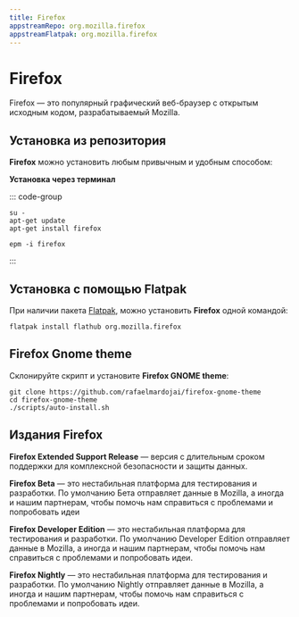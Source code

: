 ```yaml
---
title: Firefox
appstreamRepo: org.mozilla.firefox
appstreamFlatpak: org.mozilla.firefox
---
```



# Firefox

Firefox — это популярный графический веб-браузер с открытым исходным кодом, разрабатываемый Mozilla.

## Установка из репозитория 

**Firefox** можно установить любым привычным и удобным способом:

<!--@include: ./parts/install/software-repo.md-->

**Установка через терминал**

::: code-group

```shell[apt-get]
su -
apt-get update
apt-get install firefox
```
```shell[epm]
epm -i firefox
```
:::


## Установка c помощью Flatpak

При наличии пакета [Flatpak](/flatpak), можно установить **Firefox** одной командой:

```shell
flatpak install flathub org.mozilla.firefox
```

<!--@include: ./parts/install/software-flatpak.md-->

## Firefox Gnome theme

Склонируйте скрипт и установите **Firefox GNOME theme**:

```shell
git clone https://github.com/rafaelmardojai/firefox-gnome-theme 
cd firefox-gnome-theme
./scripts/auto-install.sh
```

## Издания Firefox

**Firefox Extended Support Release** — версия с длительным сроком поддержки для комплексной безопасности и защиты данных.

**Firefox Beta** — это нестабильная платформа для тестирования и разработки. По умолчанию Бета отправляет данные в Mozilla, а иногда и нашим партнерам, чтобы помочь нам справиться с проблемами и попробовать идеи

**Firefox Developer Edition** — это нестабильная платформа для тестирования и разработки. По умолчанию Developer Edition отправляет данные в Mozilla, а иногда и нашим партнерам, чтобы помочь нам справиться с проблемами и попробовать идеи.

**Firefox Nightly** — это нестабильная платформа для тестирования и разработки. По умолчанию Nightly отправляет данные в Mozilla, а иногда и нашим партнерам, чтобы помочь нам справиться с проблемами и попробовать идеи.